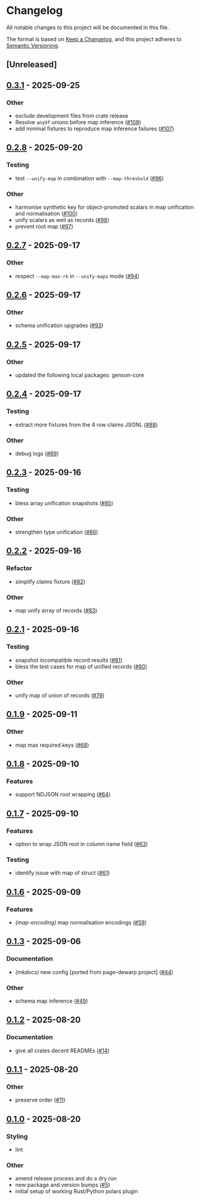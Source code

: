 # Changelog

All notable changes to this project will be documented in this file.

The format is based on [Keep a Changelog](https://keepachangelog.com/en/1.0.0/),
and this project adheres to [Semantic Versioning](https://semver.org/spec/v2.0.0.html).

## [Unreleased]

## [0.3.1](https://github.com/lmmx/polars-genson/compare/genson-cli-v0.3.0...genson-cli-v0.3.1) - 2025-09-25

### <!-- 9 -->Other

- exclude development files from crate release
- Resolve `anyOf` unions before map inference ([#108](https://github.com/lmmx/polars-genson/pull/108))
- add minimal fixtures to reproduce map inference failures ([#107](https://github.com/lmmx/polars-genson/pull/107))

## [0.2.8](https://github.com/lmmx/polars-genson/compare/genson-cli-v0.2.7...genson-cli-v0.2.8) - 2025-09-20

### <!-- 6 -->Testing

- test `--unify-map` in combination with `--map-threshold` ([#96](https://github.com/lmmx/polars-genson/pull/96))

### <!-- 9 -->Other

- harmonise synthetic key for object-promoted scalars in map unification and normalisation ([#100](https://github.com/lmmx/polars-genson/pull/100))
- unify scalars as well as records ([#98](https://github.com/lmmx/polars-genson/pull/98))
- prevent root map ([#97](https://github.com/lmmx/polars-genson/pull/97))

## [0.2.7](https://github.com/lmmx/polars-genson/compare/genson-cli-v0.2.6...genson-cli-v0.2.7) - 2025-09-17

### <!-- 9 -->Other

- respect `--map-max-rk` in `--unify-maps` mode ([#94](https://github.com/lmmx/polars-genson/pull/94))

## [0.2.6](https://github.com/lmmx/polars-genson/compare/genson-cli-v0.2.5...genson-cli-v0.2.6) - 2025-09-17

### <!-- 9 -->Other

- schema unification upgrades ([#93](https://github.com/lmmx/polars-genson/pull/93))

## [0.2.5](https://github.com/lmmx/polars-genson/compare/genson-cli-v0.2.4...genson-cli-v0.2.5) - 2025-09-17

### <!-- 9 -->Other

- updated the following local packages: genson-core

## [0.2.4](https://github.com/lmmx/polars-genson/compare/genson-cli-v0.2.3...genson-cli-v0.2.4) - 2025-09-17

### <!-- 6 -->Testing

- extract more fixtures from the 4 row claims JSONL ([#88](https://github.com/lmmx/polars-genson/pull/88))

### <!-- 9 -->Other

- debug logs ([#89](https://github.com/lmmx/polars-genson/pull/89))

## [0.2.3](https://github.com/lmmx/polars-genson/compare/genson-cli-v0.2.2...genson-cli-v0.2.3) - 2025-09-16

### <!-- 6 -->Testing

- bless array unification snapshots ([#85](https://github.com/lmmx/polars-genson/pull/85))

### <!-- 9 -->Other

- strengthen type unification ([#86](https://github.com/lmmx/polars-genson/pull/86))

## [0.2.2](https://github.com/lmmx/polars-genson/compare/genson-cli-v0.2.1...genson-cli-v0.2.2) - 2025-09-16

### <!-- 5 -->Refactor

- simplify claims fixture ([#82](https://github.com/lmmx/polars-genson/pull/82))

### <!-- 9 -->Other

- map unify array of records ([#83](https://github.com/lmmx/polars-genson/pull/83))

## [0.2.1](https://github.com/lmmx/polars-genson/compare/genson-cli-v0.2.0...genson-cli-v0.2.1) - 2025-09-16

### <!-- 6 -->Testing

- snapshot incompatible record results ([#81](https://github.com/lmmx/polars-genson/pull/81))
- bless the test cases for map of unified records ([#80](https://github.com/lmmx/polars-genson/pull/80))

### <!-- 9 -->Other

- unify map of union of records ([#79](https://github.com/lmmx/polars-genson/pull/79))

## [0.1.9](https://github.com/lmmx/polars-genson/compare/genson-cli-v0.1.8...genson-cli-v0.1.9) - 2025-09-11

### <!-- 9 -->Other

- map max required keys ([#68](https://github.com/lmmx/polars-genson/pull/68))

## [0.1.8](https://github.com/lmmx/polars-genson/compare/genson-cli-v0.1.7...genson-cli-v0.1.8) - 2025-09-10

### <!-- 1 -->Features

- support NDJSON root wrapping ([#64](https://github.com/lmmx/polars-genson/pull/64))

## [0.1.7](https://github.com/lmmx/polars-genson/compare/genson-cli-v0.1.6...genson-cli-v0.1.7) - 2025-09-10

### <!-- 1 -->Features

- option to wrap JSON root in column name field ([#63](https://github.com/lmmx/polars-genson/pull/63))

### <!-- 6 -->Testing

- identify issue with map of struct ([#61](https://github.com/lmmx/polars-genson/pull/61))

## [0.1.6](https://github.com/lmmx/polars-genson/compare/genson-cli-v0.1.5...genson-cli-v0.1.6) - 2025-09-09

### <!-- 1 -->Features

- *(map-encoding)* map normalisation encodings ([#59](https://github.com/lmmx/polars-genson/pull/59))

## [0.1.3](https://github.com/lmmx/polars-genson/compare/genson-cli-v0.1.2...genson-cli-v0.1.3) - 2025-09-06

### <!-- 4 -->Documentation

- *(mkdocs)* new config [ported from page-dewarp project] ([#44](https://github.com/lmmx/polars-genson/pull/44))

### <!-- 9 -->Other

- schema map inference ([#49](https://github.com/lmmx/polars-genson/pull/49))

## [0.1.2](https://github.com/lmmx/polars-genson/compare/genson-cli-v0.1.1...genson-cli-v0.1.2) - 2025-08-20

### <!-- 4 -->Documentation

- give all crates decent READMEs ([#14](https://github.com/lmmx/polars-genson/pull/14))

## [0.1.1](https://github.com/lmmx/polars-genson/compare/genson-cli-v0.1.0...genson-cli-v0.1.1) - 2025-08-20

### <!-- 9 -->Other

- preserve order ([#11](https://github.com/lmmx/polars-genson/pull/11))

## [0.1.0](https://github.com/lmmx/polars-genson/releases/tag/genson-cli-v0.1.0) - 2025-08-20

### <!-- 8 -->Styling

- lint

### <!-- 9 -->Other

- amend release process and do a dry run
- new package and version bumps ([#5](https://github.com/lmmx/polars-genson/pull/5))
- initial setup of working Rust/Python polars plugin
